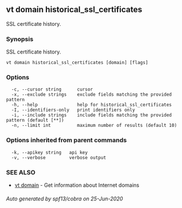 ## vt domain historical_ssl_certificates

SSL certificate history.

### Synopsis

SSL certificate history.

```
vt domain historical_ssl_certificates [domain] [flags]
```

### Options

```
  -c, --cursor string      cursor
  -x, --exclude strings    exclude fields matching the provided pattern
  -h, --help               help for historical_ssl_certificates
  -I, --identifiers-only   print identifiers only
  -i, --include strings    include fields matching the provided pattern (default [**])
  -n, --limit int          maximum number of results (default 10)
```

### Options inherited from parent commands

```
  -k, --apikey string   api key
  -v, --verbose         verbose output
```

### SEE ALSO

* [vt domain](vt_domain.md)	 - Get information about Internet domains

###### Auto generated by spf13/cobra on 25-Jun-2020
